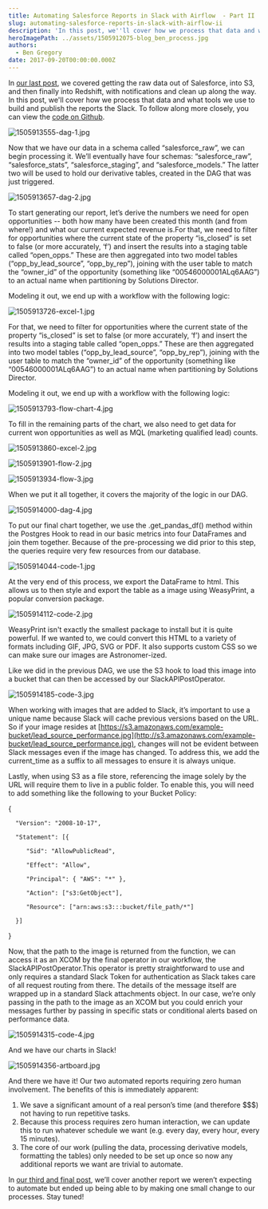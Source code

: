 ```yaml
---
title: Automating Salesforce Reports in Slack with Airflow  - Part II
slug: automating-salesforce-reports-in-slack-with-airflow-ii
description: 'In this post, we''ll cover how we process that data and what tools we use to build and publish the reports the Slack. '
heroImagePath: ../assets/1505912075-blog_ben_process.jpg
authors:
  - Ben Gregory
date: 2017-09-20T00:00:00.000Z
---
```


In [our last post](http://www.astronomer.io/blog/automating-salesforce-reports-in-slack-with-airflow/), we covered getting the raw data out of Salesforce, into S3, and then finally into Redshift, with notifications and clean up along the way. In this post, we'll cover how we process that data and what tools we use to build and publish the reports the Slack. To follow along more closely, you can view the [code on Github](http://github.com/astronomerio/example-dags/blob/master/salesforce_to_slack/salesforce_data_processing.py).

![1505913555-dag-1.jpg](../assets/1505913555-dag-1.jpg)

Now that we have our data in a schema called “salesforce_raw”, we can begin processing it. We’ll eventually have four schemas: “salesforce_raw”, “salesforce_stats”, “salesforce_staging”, and “salesforce_models.” The latter two will be used to hold our derivative tables, created in the DAG that was just triggered.

![1505913657-dag-2.jpg](../assets/1505913657-dag-2.jpg)

To start generating our report, let’s derive the numbers we need for open opportunities -- both how many have been created this month (and from where!) and what our current expected revenue is.For that, we need to filter for opportunities where the current state of the property “is_closed” is set to false (or more accurately, ‘f’) and insert the results into a staging table called “open_opps.” These are then aggregated into two model tables (“opp_by_lead_source”, “opp_by_rep”), joining with the user table to match the “owner_id” of the opportunity (something like “00546000001ALq6AAG”) to an actual name when partitioning by Solutions Director.

Modeling it out, we end up with a workflow with the following logic:

![1505913726-excel-1.jpg](../assets/1505913726-excel-1.jpg)

For that, we need to filter for opportunities where the current state of the property “is_closed” is set to false (or more accurately, ‘f’) and insert the results into a staging table called “open_opps.” These are then aggregated into two model tables (“opp_by_lead_source”, “opp_by_rep”), joining with the user table to match the “owner_id” of the opportunity (something like “00546000001ALq6AAG”) to an actual name when partitioning by Solutions Director.

Modeling it out, we end up with a workflow with the following logic:

![1505913793-flow-chart-4.jpg](../assets/1505913793-flow-chart-4.jpg)

To fill in the remaining parts of the chart, we also need to get data for current won opportunities as well as MQL (marketing qualified lead) counts.

![1505913860-excel-2.jpg](../assets/1505913860-excel-2.jpg)


![1505913901-flow-2.jpg](../assets/1505913901-flow-2.jpg)


![1505913934-flow-3.jpg](../assets/1505913934-flow-3.jpg)

When we put it all together, it covers the majority of the logic in our DAG.

![1505914000-dag-4.jpg](../assets/1505914000-dag-4.jpg)

To put our final chart together, we use the .get_pandas_df() method within the Postgres Hook to read in our basic metrics into four DataFrames and join them together. Because of the pre-processing we did prior to this step, the queries require very few resources from our database. 

![1505914044-code-1.jpg](../assets/1505914044-code-1.jpg)

At the very end of this process, we export the DataFrame to html. This allows us to then style and export the table as a image using WeasyPrint, a popular conversion package.

![1505914112-code-2.jpg](../assets/1505914112-code-2.jpg)

WeasyPrint isn't exactly the smallest package to install but it is quite powerful. If we wanted to, we could convert this HTML to a variety of formats including GIF, JPG, SVG or PDF. It also supports custom CSS so we can make sure our images are Astronomer-ized.

Like we did in the previous DAG, we use the S3 hook to load this image into a bucket that can then be accessed by our SlackAPIPostOperator.

![1505914185-code-3.jpg](../assets/1505914185-code-3.jpg)

When working with images that are added to Slack, it’s important to use a unique name because Slack will cache previous versions based on the URL. So if your image resides at [https://s3.amazonaws.com/example-bucket/lead_source_performance.jpg](http://s3.amazonaws.com/example-bucket/lead_source_performance.jpg), changes will not be evident between Slack messages even if the image has changed. To address this, we add the current_time as a suffix to all messages to ensure it is always unique.

Lastly, when using S3 as a file store, referencing the image solely by the URL will require them to live in a public folder. To enable this, you will need to add something like the following to your Bucket Policy:

   {

      "Version": "2008-10-17",

      "Statement": [{

         "Sid": "AllowPublicRead",

         "Effect": "Allow",

         "Principal": { "AWS": "*" },

         "Action": ["s3:GetObject"],

         "Resource": ["arn:aws:s3:::bucket/file_path/*"]

      }]

   }

Now, that the path to the image is returned from the function, we can access it as an XCOM by the final operator in our workflow, the SlackAPIPostOperator.This operator is pretty straightforward to use and only requires a standard Slack Token for authentication as Slack takes care of all request routing from there. The details of the message itself are wrapped up in a standard Slack attachments object. In our case, we’re only passing in the path to the image as an XCOM but you could enrich your messages further by passing in specific stats or conditional alerts based on performance data.

![1505914315-code-4.jpg](../assets/1505914315-code-4.jpg)

And we have our charts in Slack! 

![1505914356-artboard.jpg](../assets/1505914356-artboard.jpg)

And there we have it! Our two automated reports requiring zero human involvement. The benefits of this is immediately apparent:

1. We save a significant amount of a real person’s time (and therefore $$$) not having to run repetitive tasks.
2. Because this process requires zero human interaction, we can update this to run whatever schedule we want (e.g. every day, every hour, every 15 minutes).
3. The core of our work (pulling the data, processing derivative models, formatting the tables) only needed to be set up once so now any additional reports we want are trivial to automate.

In [our third and final post](http://www.astronomer.io/blog/automating-salesforce-reports-in-slack-with-airflow-3/), we’ll cover another report we weren’t expecting to automate but ended up being able to by making one small change to our processes. Stay tuned!